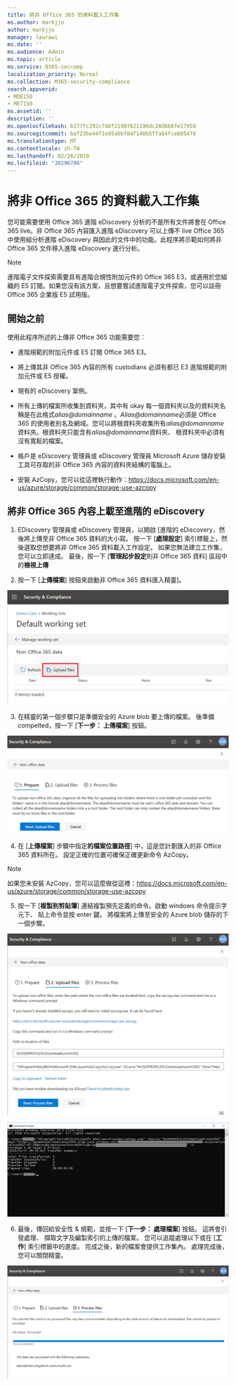 ```yaml
---
title: 將非 Office 365 的資料載入工作集
ms.author: markjjo
author: markjjo
manager: laurawi
ms.date: ''
ms.audience: Admin
ms.topic: article
ms.service: O365-seccomp
localization_priority: Normal
ms.collection: M365-security-compliance
search.appverid:
- MOE150
- MET150
ms.assetid: ''
description: ''
ms.openlocfilehash: b177fc292c748f21907621196dc28d6b8fe17959
ms.sourcegitcommit: baf23be44f1ed5abbf84f140b5ffa64fce605478
ms.translationtype: MT
ms.contentlocale: zh-TW
ms.lasthandoff: 02/26/2019
ms.locfileid: "30296786"
---
```

# <a name="load-non-office-365-data-into-a-working-set"></a>將非 Office 365 的資料載入工作集

您可能需要使用 Office 365 進階 eDiscovery 分析的不是所有文件將會在 Office 365 live。非 Office 365 內容匯入進階 eDiscovery 可以上傳不 live Office 365 中使用組分析進階 eDiscovery 與因此的文件中的功能。此程序將示範如何將非 Office 365 文件移入進階 eDiscovery 進行分析。

>[!Note]
>進階電子文件探索需要具有進階合規性附加元件的 Office 365 E3，或適用於您組織的 E5 訂閱。如果您沒有該方案，且想要嘗試進階電子文件探索，您可以註冊 Office 365 企業版 E5 試用版。

## <a name="before-you-begin"></a>開始之前
使用此程序所述的上傳非 Office 365 功能需要您：

- 進階規範的附加元件或 E5 訂閱 Office 365 E3。

- 將上傳其非 Office 365 內容的所有 custodians 必須有都已 E3 進階規範的附加元件或 E5 授權。

- 現有的 eDiscovery 案例。

- 所有上傳的檔案所收集到資料夾，其中有 okay 每一個資料夾以及的資料夾名稱是在此格式*alias@domainname* 。*Alias@domainname*必須是 Office 365 的使用者別名及網域。您可以將根資料夾收集所有*alias@domainname*資料夾。根資料夾只能含有*alias@domainname*資料夾、 根資料夾中必須有沒有寬鬆的檔案。

- 帳戶是 eDiscovery 管理員或 eDiscovery 管理員 Microsoft Azure 儲存安裝工具可存取的非 Office 365 內容的資料夾結構的電腦上。

- 安裝 AzCopy，您可以從這裡執行動作：https://docs.microsoft.com/en-us/azure/storage/common/storage-use-azcopy

## <a name="upload-non-office-365-content-into-advanced-ediscovery"></a>將非 Office 365 內容上載至進階的 eDiscovery

1. EDiscovery 管理員或 eDiscovery 管理員，以開啟 [進階的 eDiscovery，然後將上傳至非 Office 365 資料的大小寫。 按一下 [**處理設定**] 索引標籤上，然後選取您想要將非 Office 365 資料載入工作設定。 如果您無法建立工作集，您可以立即達成。 最後，按一下 [**管理起步設定**則非 Office 365 資料] 區段中的**檢視上傳**

2. 按一下 [**上傳檔案**] 按鈕來啟動非 Office 365 資料匯入精靈]。

![上傳檔案](../media/574f4059-4146-4058-9df3-ec97cf28d7c7.png)

3. 在精靈的第一個步驟只是準備安全的 Azure blob 要上傳的檔案。 後準備 compelted，按一下 [**下一步： 上傳檔案**] 按鈕。

![非 Office 365 匯入-準備](../media/0670a347-a578-454a-9b3d-e70ef47aec57.png)
 
4. 在 [**上傳檔案**] 步驟中指定**的檔案位置路徑**] 中，這是您計劃匯入的非 Office 365 資料所在。 設定正確的位置可確保正確更新命令 AzCopy。

> [!NOTE]
> 如果您未安裝 AzCopy，您可以這麼做從這裡：https://docs.microsoft.com/en-us/azure/storage/common/storage-use-azcopy

5. 按一下 [**複製到剪貼簿**] 連結複製預先定義的命令。啟動 windows 命令提示字元下、 貼上命令並按 enter 鍵。 將檔案將上傳至安全的 Azure blob 儲存的下一個步驟。

![非 Office 365 Import-上傳檔案](../media/3ea53b5d-7f9b-4dfc-ba63-90a38c14d41a.png)

![非 Office 365 Import-AzCopy](../media/504e2dbe-f36f-4f36-9b08-04aea85d8250.png)

6. 最後，傳回給安全性 & 規範，並按一下 [**下一步： 處理檔案**] 按鈕。 這將會引發處理、 擷取文字及編製索引的上傳的檔案。 您可以追蹤處理以下或在 [**工作**] 索引標籤中的進度。 完成之後，新的檔案會提供工作集內。 處理完成後，您可以關閉精靈。

![非 Office 365 Import-程序的檔案](../media/218b1545-416a-4a9f-9b25-3b70e8508f67.png)

